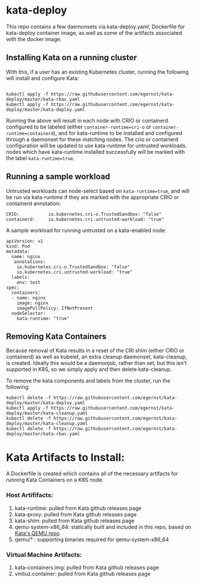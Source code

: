 # kata-deploy

This repo contains a few daemonsets via kata-deploy.yaml, Dockerfile for kata-deploy container image,
as well as some of the artifacts associated with the docker image.

## Installing Kata on a running cluster
With this, if a user has an existing Kubernetes cluster, running the following will install and configure Kata:
```

kubectl apply -f https://raw.githubusercontent.com/egernst/kata-deploy/master/kata-rbac.yaml
kubectl apply -f https://raw.githubusercontent.com/egernst/kata-deploy/master/kata-deploy.yaml
```

Running the above will result in each node with CRIO or containerd configured to be labeled (either ```container-runtime=cri-o``` or ```container-runtime=containerd```), and for kata-runtime to be installed
and configured through a daemonset for these matching nodes.  The crio or containerd configuration will be updated
to use kata-runtime for untrusted workloads.  nodes which have kata-runtime installed successfully will be marked with the label ```kata-runtime=true```.

## Running a sample workload
Untrusted workloads can node-select based on ```kata-runtime=true```, and will be run via kata-runtime if they are marked with
the appropriate CRIO or containerd annotation:
```
CRIO:           io.kubernetes.cri-o.TrustedSandbox: "false"
containerd:     io.kubernetes.cri.untrusted-workload: "true"
```

A sample workload for running untrusted on a kata-enabled node:
```
apiVersion: v1
kind: Pod
metadata:
  name: nginx
   annotations:
    io.kubernetes.cri-o.TrustedSandbox: "false"
    io.kubernetes.cri.untrusted-workload: "true"
  labels:
    env: test
spec:
  containers:
  - name: nginx
    image: nginx
    imagePullPolicy: IfNotPresent
  nodeSelector:
    kata-runtime: "true"
```    

## Removing Kata Containers

Because removal of Kata results in a reset of the CRI shim (either CRIO or containerd) as well as kubelet, an extra cleanup daemonset, kata-cleanup, is created. Ideally this would be a daemonjob, rather than set, but this isn't supported in K8S, so we simply apply and then delete kata-cleanup.

To remove the kata components and labels from the cluster, run the following:
```
kubectl delete -f https://raw.githubusercontent.com/egernst/kata-deploy/master/kata-deploy.yaml
kubectl apply -f https://raw.githubusercontent.com/egernst/kata-deploy/master/kata-cleanup.yaml
kubectl delete -f https://raw.githubusercontent.com/egernst/kata-deploy/master/kata-cleanup.yaml
kubectl delete -f https://raw.githubusercontent.com/egernst/kata-deploy/master/kata-rbac.yaml
```

# Kata Artifacts to Install:

A Dockerfile is created which contains all of the necessary artifacts for running Kata Containers on a K8S node.

### Host Artififacts:

1. kata-runtime: pulled from Kata github releases page
2. kata-proxy: pulled from Kata github releases page
3. kata-shim: pulled from Kata github releases page
4. qemu-system-x86_64: statically built and included in this repo, based on [Kata's QEMU repo](https://github.com/kata-containers/qemu)
5. qemu/* : supporting binaries required for qemu-system-x86_64

### Virtual Machine Artifacts:

1. kata-containers.img: pulled from Kata github releases page
2. vmliuz.container: pulled from Kata github releases page


